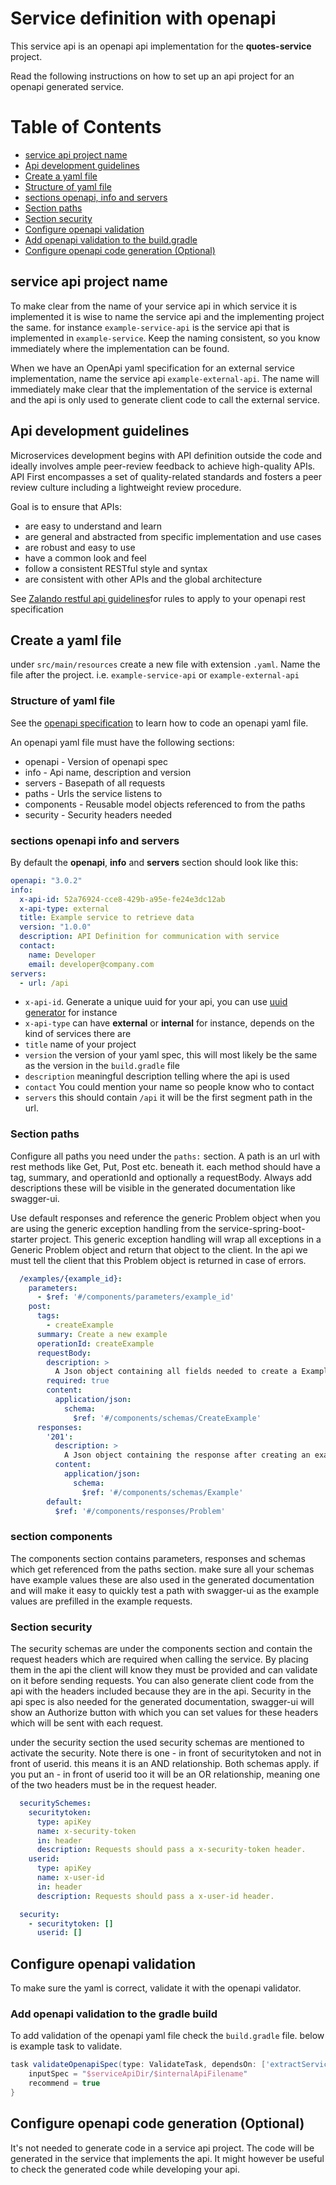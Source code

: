 # Service definition with openapi

This service api is an openapi api implementation for the **quotes-service** project.

Read the following instructions on how to set up an api project for an openapi generated service.


# Table of Contents
- [service api project name](#service-api-project-name)
- [Api development guidelines](#api-development-guidelines)
- [Create a yaml file](#create-a-yaml-file)
- [Structure of yaml file](#structure-of-yaml-file)
- [sections openapi, info and servers](#sections-openapi-info-and-servers)
- [Section paths](#section-paths)
- [Section security](#section-security)
- [Configure openapi validation](#configure-openapi-validation)
- [Add openapi validation to the build.gradle](#add-openapi-validation-to-the-gradle-build)
- [Configure openapi code generation (Optional)](#configure-openapi-code-generation-(optional))


## service api project name
To make clear from the name of your service api in which service it is implemented it is wise to name the
service api and the implementing project the same. for instance `example-service-api` is the service api that is
implemented in `example-service`. Keep the naming consistent, so you know immediately where the implementation can be found.

When we have an OpenApi yaml specification for an external service implementation, name the service api `example-external-api`.
The name will immediately make clear that the implementation of the service is external and the api is only used to generate
client code to call the external service.


## Api development guidelines

Microservices development begins with API definition outside the code and ideally involves ample peer-review feedback
to achieve high-quality APIs. API First encompasses a set of quality-related standards and fosters a peer review culture
including a lightweight review procedure.

Goal is to ensure that APIs:
- are easy to understand and learn
- are general and abstracted from specific implementation and use cases
- are robust and easy to use
- have a common look and feel
- follow a consistent RESTful style and syntax
- are consistent with other APIs and the global architecture

See [Zalando restful api guidelines](https://opensource.zalando.com/restful-api-guidelines)for rules to apply to your openapi rest specification

## Create a yaml file
under `src/main/resources` create a new file with extension `.yaml`.
Name the file after the project. i.e. `example-service-api` or `example-external-api`

### Structure of yaml file
See the [openapi specification](https://swagger.io/specification/) to learn how to code an openapi yaml file.

An openapi yaml file must have the following sections:
- openapi - Version of openapi spec
- info - Api name, description and version
- servers - Basepath of all requests
- paths - Urls the service listens to
- components - Reusable model objects referenced to from the paths
- security - Security headers needed

### sections openapi info and servers
By default the **openapi**, **info** and **servers** section should look like this:

```yaml
openapi: "3.0.2"
info:
  x-api-id: 52a76924-cce8-429b-a95e-fe24e3dc12ab
  x-api-type: external
  title: Example service to retrieve data
  version: "1.0.0"
  description: API Definition for communication with service
  contact:
    name: Developer
    email: developer@company.com
servers:
  - url: /api
```
- `x-api-id`. Generate a unique uuid for your api, you can use [uuid generator](https://www.guidgenerator.com/online-guid-generator.aspx) for instance
- `x-api-type` can have **external** or **internal** for instance, depends on the kind of services there are
- `title` name of your project
- `version` the version of your yaml spec, this will most likely be the same as the version in the `build.gradle` file
- `description` meaningful description telling where the api is used
- `contact` You could mention your name so people know who to contact
- `servers` this should contain `/api` it will be the first segment path in the url.

### Section paths
Configure all paths you need under the `paths:` section. A path is an url with rest methods like Get, Put, Post etc. beneath it.
each method should have a tag, summary, and operationId and optionally a requestBody. Always add descriptions these will be visible
in the generated documentation like swagger-ui.

Use default responses and reference the generic Problem object when you are using the generic exception handling from
the service-spring-boot-starter project. This generic exception handling will wrap all exceptions in a Generic Problem object
and return that object to the client. In the api we must tell the client that this Problem object is returned in case of errors.


```yaml
  /examples/{example_id}:
    parameters:
      - $ref: '#/components/parameters/example_id'
    post:
      tags:
        - createExample
      summary: Create a new example
      operationId: createExample
      requestBody:
        description: >
          A Json object containing all fields needed to create a Example
        required: true
        content:
          application/json:
            schema:
              $ref: '#/components/schemas/CreateExample'
      responses:
        '201':
          description: >
            A Json object containing the response after creating an example, this holds at least the newly created id
          content:
            application/json:
              schema:
                $ref: '#/components/schemas/Example'
        default:
          $ref: '#/components/responses/Problem'
```

### section components
The components section contains parameters, responses and schemas which get referenced from the paths section.
make sure all your schemas have example values these are also used in the generated documentation and will make it easy
to quickly test a path with swagger-ui as the example values are prefilled in the example requests.


### Section security
The security schemas are under the components section and contain the request headers which are required when
calling the service.
By placing them in the api the client will know they must be provided and can validate on it before sending requests.
You can also generate client code from the api with the headers included because they are in the api.
Security in the api spec is also needed for the generated documentation, swagger-ui will show an Authorize button with
which you can set values for these headers which will be sent with each request.

under the security section the used security schemas are mentioned to activate the security. Note there is one - in front of
securitytoken and not in front of userid. this means it is an AND relationship. Both schemas apply. if you put an - in front of
userid too it will be an OR relationship, meaning one of the two headers must be in the request header.

```yaml
  securitySchemes:
    securitytoken:
      type: apiKey
      name: x-security-token
      in: header
      description: Requests should pass a x-security-token header.
    userid:
      type: apiKey
      name: x-user-id
      in: header
      description: Requests should pass a x-user-id header.

  security:
    - securitytoken: []
      userid: []
```

## Configure openapi validation
To make sure the yaml is correct, validate it with the openapi validator.


### Add openapi validation to the gradle build
To add validation of the openapi yaml file check the `build.gradle` file. below is example task to validate.

```groovy
task validateOpenapiSpec(type: ValidateTask, dependsOn: ['extractServiceApi']) {
    inputSpec = "$serviceApiDir/$internalApiFilename"
    recommend = true
}
```

## Configure openapi code generation (Optional)
It's not needed to generate code in a service api project. The code will be generated in the service that implements
the api. It might however be useful to check the generated code while developing your api.

